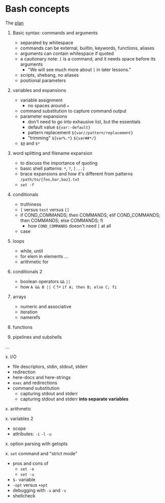 # Bash concepts

The [plan](http://forum.exercism.org/t/bash-syllabus-planning/11952)

1. Basic syntax: commands and arguments

    - separated by whitespace
    - commands can be external, builtin, keywords, functions, aliases
    - arguments can contain whitespace if quoted
    - a cautionary note: `[` is a command, and it needs space before its arguments
        - "We will see much more about `[` in later lessons."
    - scripts, shebang, no aliases
    - positional parameters

2. variables and expansions

    - variable assignment
        - no spaces around `=`
    - command substitution to capture command output
    - parameter expansions
        - don't need to go into exhausive list, but the essentials
        - default value `${var:-default}`
        - pattern replacement `${var//pattern/replacement}`
        - "trimming"    `${var%.*}` `${var##*/}`
    - `$@` and `$*`

3. word splitting and filename expansion

    - to discuss the importance of quoting
    - basic shell patterns: `*`, `?`, `[...]`
    - brace expansions and how it's different from patterns `/path/to/{foo,bar,baz}.txt`
    - `set -f`

4. conditionals

    - truthiness
    - `[` versus `test` versus `[[`
    - if COND_COMMANDS; then COMMANDS; elif COND_COMMANDS; then COMMANDS; else COMMANDS; fi
        - how `COND_COMMANDS` doesn't need `[` at all
    - case

5. loops
    - while, until
    - for elem in elements ...
    - arithmetic for

6. conditionals 2
    - boolean operators `&&` `||`
    - how `A && B || C` != `if A; then B; else C; fi`
      
7. arrays
    - numeric and associative
    - iteration
    - namerefs

8. functions

9. pipelines and subshells

...

x. I/O
   - file descriptors, stdin, stdout, stderr
   - redirection
   - here-docs and here-strings
   - `exec` and redirections
   - command substitution
        - capturing stdout and stderr
        - capturing stdout and stderr **into separate variables**

x. arithmetic

x. variables 2

   - scope
   - attributes: `-i` `-l` `-u`

x. option parsing with getopts

x. `set` command and "strict mode"

   - pros and cons of
        - `set -e`
        - `set -u`
   - `$-` variable
   - `-opt` versus `+opt`
   - debugging with `-x` and `-v`
   - shellcheck
